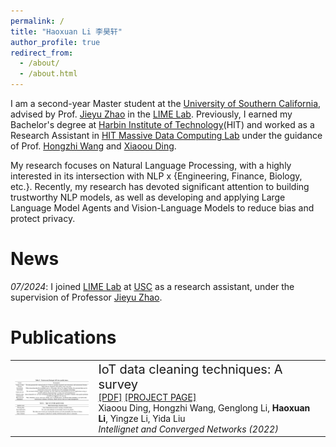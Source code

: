 ```yaml
---
permalink: /
title: "Haoxuan Li 李昊轩"
author_profile: true
redirect_from: 
  - /about/
  - /about.html
---
```

I am a second-year Master student at the [University of Southern California](https://www.usc.edu/), advised by Prof. [Jieyu Zhao](https://jyzhao.net/) in the [LIME Lab](https://jyzhao.net/lab.html). Previously, I earned my Bachelor's degree at [Harbin Institute of Technology](https://www.hit.edu.cn/)(HIT) and worked as a Research Assistant in [HIT Massive Data Computing Lab](https://db.hit.edu.cn/main.htm) under the guidance of Prof. [Hongzhi Wang](https://homepage.hit.edu.cn/wang) and [Xiaoou Ding](https://scholar.google.com/citations?user=GJUuXGMAAAAJ).

My research focuses on Natural Language Processing, with a highly interested in its intersection with NLP x {Engineering, Finance, Biology, etc.}. Recently, my research  has devoted significant attention to building trustworthy NLP models, as well as developing and applying Large Language Model Agents and Vision-Language Models to reduce bias and protect privacy.


News
======
*07/2024*: I joined [LIME Lab](https://jyzhao.net/lab.html) at [USC](https://www.usc.edu/) as a research assistant, under the supervision of Professor [Jieyu Zhao](https://jyzhao.net/).


Publications
======
<table>
  <tr>
    <td><img src="../images/publication_images/IoT_1.png" alt="IoT data cleaning techniques:A survey" width="180" /></td>
    <td>
      <span style="font-size: 20px;">IoT data cleaning techniques: A survey</span> <br>
      <!-- <a href="PDF_link">[PDF]</a> <a href="CODE_link">[CODE]</a> <a href="Project_Page_link">[PROJECT PAGE]</a> <br> -->
      <a href="https://ieeexplore.ieee.org/stamp/stamp.jsp?tp=&arnumber=10026521">[PDF]</a> <a href="https://ieeexplore.ieee.org/document/10026521">[PROJECT PAGE]</a> <br>
      Xiaoou Ding, Hongzhi Wang, Genglong Li, <strong>Haoxuan Li</strong>, Yingze Li, Yida Liu <br>
      <i> Intellignet and Converged Networks (2022)</i> <br>
    </td>
  </tr>
</table>


<!-- Getting started
======
1. Register a GitHub account if you don't have one and confirm your e-mail (required!)
2. Fork [this repository](https://github.com/academicpages/academicpages.github.io) by clicking the "fork" button in the top right. 
3. Go to the repository's settings (rightmost item in the tabs that start with "Code", should be below "Unwatch"). Rename the repository "[your GitHub username].github.io", which will also be your website's URL.
4. Set site-wide configuration and create content & metadata (see below -- also see [this set of diffs](http://archive.is/3TPas) showing what files were changed to set up [an example site](https://getorg-testacct.github.io) for a user with the username "getorg-testacct")
5. Upload any files (like PDFs, .zip files, etc.) to the files/ directory. They will appear at https://[your GitHub username].github.io/files/example.pdf.  
6. Check status by going to the repository settings, in the "GitHub pages" section

Site-wide configuration
------
The main configuration file for the site is in the base directory in [_config.yml](https://github.com/academicpages/academicpages.github.io/blob/master/_config.yml), which defines the content in the sidebars and other site-wide features. You will need to replace the default variables with ones about yourself and your site's github repository. The configuration file for the top menu is in [_data/navigation.yml](https://github.com/academicpages/academicpages.github.io/blob/master/_data/navigation.yml). For example, if you don't have a portfolio or blog posts, you can remove those items from that navigation.yml file to remove them from the header. 

Create content & metadata
------
For site content, there is one markdown file for each type of content, which are stored in directories like _publications, _talks, _posts, _teaching, or _pages. For example, each talk is a markdown file in the [_talks directory](https://github.com/academicpages/academicpages.github.io/tree/master/_talks). At the top of each markdown file is structured data in YAML about the talk, which the theme will parse to do lots of cool stuff. The same structured data about a talk is used to generate the list of talks on the [Talks page](https://academicpages.github.io/talks), each [individual page](https://academicpages.github.io/talks/2012-03-01-talk-1) for specific talks, the talks section for the [CV page](https://academicpages.github.io/cv), and the [map of places you've given a talk](https://academicpages.github.io/talkmap.html) (if you run this [python file](https://github.com/academicpages/academicpages.github.io/blob/master/talkmap.py) or [Jupyter notebook](https://github.com/academicpages/academicpages.github.io/blob/master/talkmap.ipynb), which creates the HTML for the map based on the contents of the _talks directory).

**Markdown generator**

I have also created [a set of Jupyter notebooks](https://github.com/academicpages/academicpages.github.io/tree/master/markdown_generator
) that converts a CSV containing structured data about talks or presentations into individual markdown files that will be properly formatted for the Academic Pages template. The sample CSVs in that directory are the ones I used to create my own personal website at stuartgeiger.com. My usual workflow is that I keep a spreadsheet of my publications and talks, then run the code in these notebooks to generate the markdown files, then commit and push them to the GitHub repository.

How to edit your site's GitHub repository
------
Many people use a git client to create files on their local computer and then push them to GitHub's servers. If you are not familiar with git, you can directly edit these configuration and markdown files directly in the github.com interface. Navigate to a file (like [this one](https://github.com/academicpages/academicpages.github.io/blob/master/_talks/2012-03-01-talk-1.md) and click the pencil icon in the top right of the content preview (to the right of the "Raw | Blame | History" buttons). You can delete a file by clicking the trashcan icon to the right of the pencil icon. You can also create new files or upload files by navigating to a directory and clicking the "Create new file" or "Upload files" buttons. 

Example: editing a markdown file for a talk
![Editing a markdown file for a talk](/images/editing-talk.png)

For more info
------
More info about configuring Academic Pages can be found in [the guide](https://academicpages.github.io/markdown/). The [guides for the Minimal Mistakes theme](https://mmistakes.github.io/minimal-mistakes/docs/configuration/) (which this theme was forked from) might also be helpful. -->
